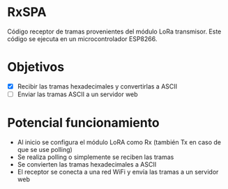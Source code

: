 # RxSPA
Código receptor de tramas provenientes del módulo LoRa transmisor.
Este código se ejecuta en un microcontrolador ESP8266.

# Objetivos
- [x] Recibir las tramas hexadecimales y convertirlas a ASCII
- [ ] Enviar las tramas ASCII a un servidor web

# Potencial funcionamiento
* Al inicio se configura el módulo LoRA como Rx (también Tx en caso de que se use polling)
* Se realiza polling o simplemente se reciben las tramas
* Se convierten las tramas hexadecimales a ASCII
* El receptor se conecta a una red WiFi y envía las tramas a un servidor web